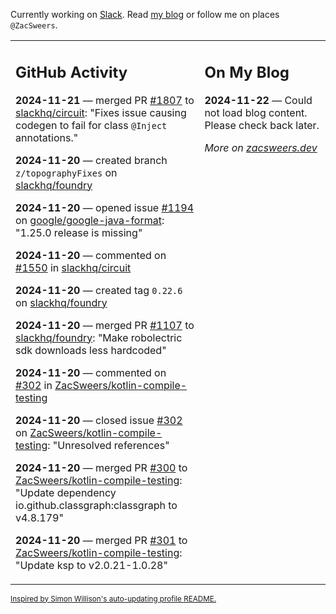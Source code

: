 Currently working on [Slack](https://slack.com/). Read [my blog](https://zacsweers.dev/) or follow me on places `@ZacSweers`.

<table><tr><td valign="top" width="60%">

## GitHub Activity
<!-- githubActivity starts -->
**2024-11-21** — merged PR [#1807](https://github.com/slackhq/circuit/pull/1807) to [slackhq/circuit](https://github.com/slackhq/circuit): "Fixes issue causing codegen to fail for class `@Inject` annotations."

**2024-11-20** — created branch `z/topographyFixes` on [slackhq/foundry](https://github.com/slackhq/foundry)

**2024-11-20** — opened issue [#1194](https://github.com/google/google-java-format/issues/1194) on [google/google-java-format](https://github.com/google/google-java-format): "1.25.0 release is missing"

**2024-11-20** — commented on [#1550](https://github.com/slackhq/circuit/pull/1550#issuecomment-2489643567) in [slackhq/circuit](https://github.com/slackhq/circuit)

**2024-11-20** — created tag `0.22.6` on [slackhq/foundry](https://github.com/slackhq/foundry)

**2024-11-20** — merged PR [#1107](https://github.com/slackhq/foundry/pull/1107) to [slackhq/foundry](https://github.com/slackhq/foundry): "Make robolectric sdk downloads less hardcoded"

**2024-11-20** — commented on [#302](https://github.com/ZacSweers/kotlin-compile-testing/issues/302#issuecomment-2489261622) in [ZacSweers/kotlin-compile-testing](https://github.com/ZacSweers/kotlin-compile-testing)

**2024-11-20** — closed issue [#302](https://github.com/ZacSweers/kotlin-compile-testing/issues/302) on [ZacSweers/kotlin-compile-testing](https://github.com/ZacSweers/kotlin-compile-testing): "Unresolved references"

**2024-11-20** — merged PR [#300](https://github.com/ZacSweers/kotlin-compile-testing/pull/300) to [ZacSweers/kotlin-compile-testing](https://github.com/ZacSweers/kotlin-compile-testing): "Update dependency io.github.classgraph:classgraph to v4.8.179"

**2024-11-20** — merged PR [#301](https://github.com/ZacSweers/kotlin-compile-testing/pull/301) to [ZacSweers/kotlin-compile-testing](https://github.com/ZacSweers/kotlin-compile-testing): "Update ksp to v2.0.21-1.0.28"
<!-- githubActivity ends -->
</td><td valign="top" width="40%">

## On My Blog
<!-- blog starts -->
**2024-11-22** — Could not load blog content. Please check back later.
<!-- blog ends -->
_More on [zacsweers.dev](https://zacsweers.dev/)_
</td></tr></table>

<sub><a href="https://simonwillison.net/2020/Jul/10/self-updating-profile-readme/">Inspired by Simon Willison's auto-updating profile README.</a></sub>